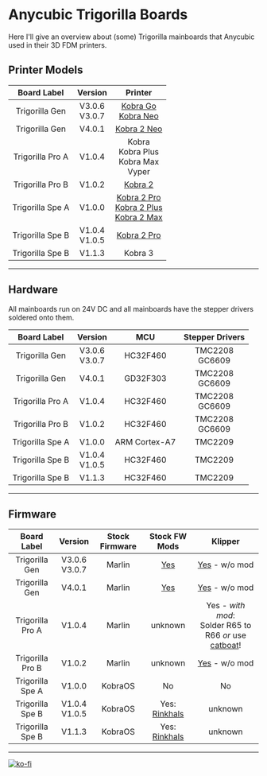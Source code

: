 # Anycubic Trigorilla Boards
Here I'll give an overview about (some) Trigorilla mainboards that Anycubic used in their 3D FDM printers.  


## Printer Models 

| Board Label | Version | Printer |
|:-----------:|:-------:|:-------:|
| Trigorilla Gen | V3.0.6 <br> V3.0.7 | [Kobra Go](https://1coderookie.github.io/KobraGoNeoInsights/hardware/mainboard/#trigorilla-v_306-stock) <br> [Kobra Neo](https://1coderookie.github.io/KobraGoNeoInsights/hardware/mainboard/#trigorilla-v_306-stock) |
| Trigorilla Gen | V4.0.1 | [Kobra 2 Neo](https://1coderookie.github.io/Kobra2NeoInsights/hardware/mainboard/#trigorilla-v_401-stock) | 
| Trigorilla Pro A | V1.0.4 | Kobra <br> Kobra Plus <br> Kobra Max <br> Vyper | 
| Trigorilla Pro B | V1.0.2 | [Kobra 2](https://1coderookie.github.io/Kobra2Insights/hardware/mainboard/#trigorilla-pro-b-v_102-stock) | 
| Trigorilla Spe A | V1.0.0 | [Kobra 2 Pro](https://1coderookie.github.io/Kobra2ProInsights/hardware/mainboard/#trigorilla_spe_a_v100-stock) <br> [Kobra 2 Plus](https://1coderookie.github.io/Kobra2PlusInsights/hardware/mainboard/#trigorilla_spe_a_v100-stock) <br> [Kobra 2 Max](https://1coderookie.github.io/Kobra2MaxInsights/hardware/mainboard/#trigorilla_spe_a_v100-stock) | 
| Trigorilla Spe B | V1.0.4 <br> V1.0.5 | [Kobra 2 Pro](https://1coderookie.github.io/Kobra2ProInsights/hardware/mainboard/#trigorilla_spe_b_v10x-stock-new-revision) |
| Trigorilla Spe B | V1.1.3 | Kobra 3 | 

---

## Hardware

All mainboards run on 24V DC and all mainboards have the stepper drivers soldered onto them. 


| Board Label | Version | MCU | Stepper Drivers | 
|:-----------:|:-------:|:---:|:---------------:|
| Trigorilla Gen | V3.0.6 <br> V3.0.7 |  HC32F460 | TMC2208 <br> GC6609 | 
| Trigorilla Gen | V4.0.1 | GD32F303 | TMC2208 <br> GC6609 | 
| Trigorilla Pro A | V1.0.4 | HC32F460 | TMC2208 <br> GC6609 | 
| Trigorilla Pro B | V1.0.2 | HC32F460 | TMC2208 <br> GC6609 | 
| Trigorilla Spe A | V1.0.0 | ARM Cortex-A7 | TMC2209 | 
| Trigorilla Spe B | V1.0.4 <br> V1.0.5 | HC32F460 | TMC2209 | 
| Trigorilla Spe B | V1.1.3 | HC32F460 | TMC2209 |

---

## Firmware

| Board Label | Version | Stock Firmware | Stock FW Mods | Klipper |
|:-----------:|:-------:|:--------------:|:-------:|:-------------:|
| Trigorilla Gen | V3.0.6 <br> V3.0.7 | Marlin | [Yes](https://1coderookie.github.io/KobraGoNeoInsights/firmware/fw_marlin/#mods) | [Yes](https://github.com/1coderookie/Klipper4KobraGoNeo) - w/o mod |
| Trigorilla Gen | V4.0.1 | Marlin | [Yes](https://1coderookie.github.io/Kobra2NeoInsights/firmware/fw_marlin/#mods) | [Yes](https://github.com/1coderookie/Klipper4Kobra2series/tree/main/Kobra2Neo) - w/o mod |  
| Trigorilla Pro A | V1.0.4 | Marlin | unknown | Yes - *with mod*: <br> Solder R65 to R66 *or* use [catboat](https://github.com/printers-for-people/catboat)! |
| Trigorilla Pro B | V1.0.2 | Marlin | unknown | [Yes](https://github.com/1coderookie/Klipper4Kobra2series/tree/main/Kobra2) - w/o mod |
| Trigorilla Spe A | V1.0.0 | KobraOS | No | No |
| Trigorilla Spe B | V1.0.4 <br> V1.0.5 | KobraOS | Yes: [Rinkhals](https://github.com/jbatonnet/Rinkhals) | unknown | 
| Trigorilla Spe B | V1.1.3 |KobraOS | Yes: [Rinkhals](https://github.com/jbatonnet/Rinkhals) | unknown | 


---

[![ko-fi](https://ko-fi.com/img/githubbutton_sm.svg)](https://ko-fi.com/U6U5NPB51)  

